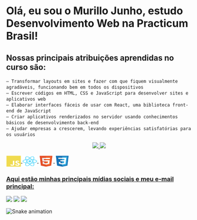 # Olá, eu sou o Murillo Junho, estudo Desenvolvimento Web na Practicum Brasil!

## Nossas principais atribuições aprendidas no curso são:
	— Transformar layouts em sites e fazer com que fiquem visualmente agradáveis, funcionando bem em todos os dispositivos
	— Escrever códigos em HTML, CSS e JavaScript para desenvolver sites e aplicativos web
	— Elaborar interfaces fáceis de usar com React, uma biblioteca front-end de JavaScript
	— Criar aplicativos renderizados no servidor usando conhecimentos básicos de desenvolvimento back-end
	— Ajudar empresas a crescerem, levando experiências satisfatórias para os usuários

<div align="center">
  <a href="https://github.com/mujunho">
  <img height="180em" src="https://github-readme-stats.vercel.app/api?username=mujunho&show_icons=true&theme=dracula&include_all_commits=true&count_private=true"/>
  <img height="180em" src="https://github-readme-stats.vercel.app/api/top-langs/?username=mujunho&layout=compact&langs_count=7&theme=dracula"/>
</div>

<div style="display: inline_block"><br>
  <img align="center" alt="mujunho-Js" height="30" width="40" src="https://raw.githubusercontent.com/devicons/devicon/master/icons/javascript/javascript-plain.svg">
  <img align="center" alt="mujunho-React" height="30" width="40" src="https://raw.githubusercontent.com/devicons/devicon/master/icons/react/react-original.svg">
  <img align="center" alt="mujunho-HTML" height="30" width="40" src="https://raw.githubusercontent.com/devicons/devicon/master/icons/html5/html5-original.svg">
  <img align="center" alt="mujunho-CSS" height="30" width="40" src="https://raw.githubusercontent.com/devicons/devicon/master/icons/css3/css3-original.svg">
</div>
  
### Aqui estão minhas principais mídias sociais e meu e-mail principal:
 
<div> 
  <a href="https://instagram.com/murillo_junho" target="_blank"><img src="https://img.shields.io/badge/-Instagram-%23E4405F?style=for-the-badge&logo=instagram&logoColor=white" target="_blank"></a>
  <a href="https://www.facebook.com/profile.php?id=100007173314496" target="_blank"><img src="https://img.shields.io/badge/Facebook-1877F2?style=for-the-badge&logo=facebook&logoColor=white" target="_blank"></a>
  <a href = "mailto:mujunho@gmail.com"><img src="https://img.shields.io/badge/-Gmail-%23333?style=for-the-badge&logo=gmail&logoColor=white" target="_blank"></a>
  
 
  ![Snake animation](https://github.com/mujunho/mujunho/blob/output/github-contribution-grid-snake.gif)

</div>

